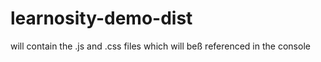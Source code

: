 # learnosity-demo-dist 

will contain the .js and .css files which will beß referenced in the console
